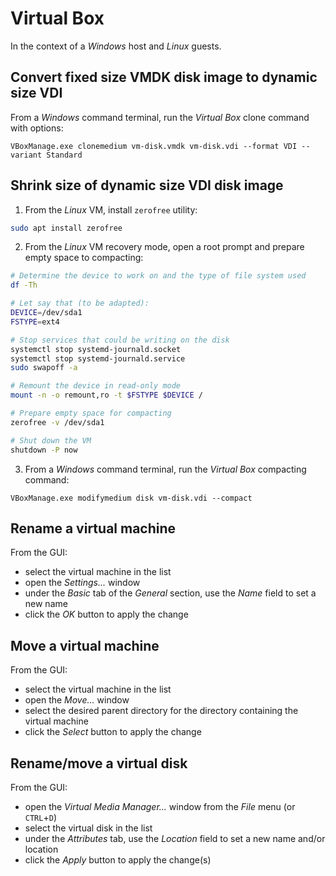 # Virtual Box

In the context of a _Windows_ host and _Linux_ guests.

## Convert fixed size VMDK disk image to dynamic size VDI

From a _Windows_ command terminal, run the _Virtual Box_ clone command with options:

```
VBoxManage.exe clonemedium vm-disk.vmdk vm-disk.vdi --format VDI --variant Standard
```

## Shrink size of dynamic size VDI disk image

1. From the _Linux_ VM, install `zerofree` utility:

```sh
sudo apt install zerofree
```

2. From the _Linux_ VM recovery mode, open a root prompt and prepare empty space to compacting:

```sh
# Determine the device to work on and the type of file system used
df -Th

# Let say that (to be adapted):
DEVICE=/dev/sda1
FSTYPE=ext4

# Stop services that could be writing on the disk
systemctl stop systemd-journald.socket
systemctl stop systemd-journald.service
sudo swapoff -a

# Remount the device in read-only mode
mount -n -o remount,ro -t $FSTYPE $DEVICE /

# Prepare empty space for compacting
zerofree -v /dev/sda1

# Shut down the VM
shutdown -P now
```

3. From a _Windows_ command terminal, run the _Virtual Box_ compacting command:

```
VBoxManage.exe modifymedium disk vm-disk.vdi --compact
```

## Rename a virtual machine

From the GUI:
- select the virtual machine in the list
- open the _Settings..._ window
- under the _Basic_ tab of the _General_ section, use the _Name_ field to set a new name
- click the _OK_ button to apply the change

## Move a virtual machine

From the GUI:
- select the virtual machine in the list
- open the _Move..._ window
- select the desired parent directory for the directory containing the virtual machine
- click the _Select_ button to apply the change

## Rename/move a virtual disk

From the GUI:
- open the _Virtual Media Manager..._ window from the _File_ menu (or `CTRL`+`D`)
- select the virtual disk in the list
- under the _Attributes_ tab, use the _Location_ field to set a new name and/or location
- click the _Apply_ button to apply the change(s)
